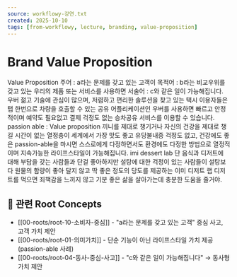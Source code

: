 ```yaml
---
source: workflowy-강연.txt
created: 2025-10-10
tags: [from-workflowy, lecture, branding, value-proposition]
---
```


# Brand Value Proposition

Value Proposition
주어 : a라는 문제를 갖고 있는 고객이
목적어 : b라는 비교우위를 갖고 있는 우리의 제품 또는 서비스를 사용하면
서술어 : c와 같은 일이 가능해집니다.
우버
젊고 기술에 관심이 많으며, 저렴하고 편리한 솔루션을 찾고 있는 택시 이용자들은
탭 한번으로 차량을 호출할 수 있는 공유 어플리케이션인 우버를 사용하면
빠르고 안정적이며 예약도 필요없고 결제 걱정도 없는 승차공유 서비스를 이용할 수 있습니다.
passion able : Value proposition
끼니를 제대로 챙기거나 자신의 건강을 제대로 챙길 시간이 없는 열정충이
세계에서 가장 맛도 좋고 유당불내증 걱정도 없고, 건강에도 좋은 passion-able을 마시면
스스로에게 다정하면서도 환경에도 다정한 방법으로 열정적이며 지속가능한 라이프스타일이 가능해집니다.
imi dessert lab
단 음식과 디저트에 대해 부담을 갖는 사람들과 단걸 좋아하지만 설탕에 대한 걱정이 있는 사람들이
설탕보다 원물의 함량이 좋아 달지 않고 딱 좋은 정도의 당도를 제공하는 이미 디저트 랩 디저트를 먹으면
죄책감을 느끼지 않고 기분 좋은 삶을 살아가는데 충분한 도움을 줄거야.

## 🌳 관련 Root Concepts

- [[00-roots/root-10-소비자-중심]] - "a라는 문제를 갖고 있는 고객" 중심 사고, 고객 가치 제안
- [[00-roots/root-01-의미가치]] - 단순 기능이 아닌 라이프스타일 가치 제공 (passion-able 사례)
- [[00-roots/root-04-동사-중심-사고]] - "c와 같은 일이 가능해집니다" → 동사형 가치 제안
